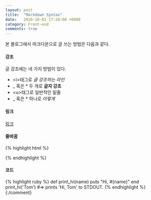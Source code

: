 ```yaml
---
layout: post
title:  "Markdown Syntax"
date:   2016-10-01 17:20:00 +0900
category: Front-end
comments: true
---
```


본 블로그에서 마크다운으로 글 쓰는 방법은 다음과 같다.

<p class="break"></p>

#### 강조

글 강조에는 네 가지 방법이 있다.

* \<i\>태그로 <i>글 강조하는 라인</i>
* \_ 혹은 \* 두 개로 __글자 강조__
* \<u\>태그로 일반적인 밑줄
* \_ 혹은 \* 하나로 _이렇게_

<p class="break"></p>

#### 링크

[링크](http://cnaa97.github.io/)

<p class="break"></p>

#### 줄바꿈

{% highlight html %}
<!-- break 클래스를 이용해서 줄을 바꾼다. -->
<p class="break"></p>
{% endhighlight %}

<p class="break"></p>

#### 코드

{% highlight ruby %}
def print_hi(name)
  puts "Hi, #{name}"
end
print_hi('Tom')
#=> prints 'Hi, Tom' to STDOUT.
{% endhighlight %}
{:/comment}
